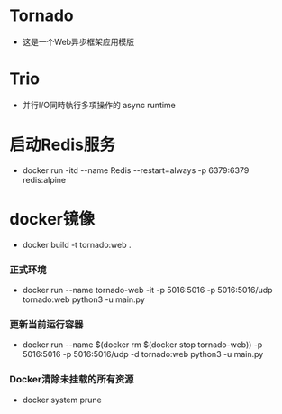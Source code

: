 # Tornado
* 这是一个Web异步框架应用模版

# Trio
* 并行I/O同時執行多項操作的 async runtime



# 启动Redis服务
- docker run -itd --name Redis --restart=always -p 6379:6379 redis:alpine


# docker镜像
- docker build -t tornado:web .
### 正式环境
- docker run --name tornado-web -it -p 5016:5016 -p 5016:5016/udp tornado:web python3 -u main.py
### 更新当前运行容器
- docker run --name $(docker rm $(docker stop tornado-web)) -p 5016:5016 -p 5016:5016/udp -d tornado:web python3 -u main.py
### Docker清除未挂载的所有资源
- docker system prune